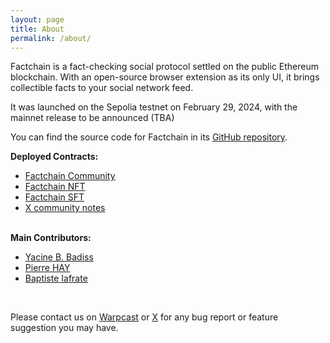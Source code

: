 ```yaml
---
layout: page
title: About
permalink: /about/
---
```


Factchain is a fact-checking social protocol settled on the public Ethereum blockchain. With an open-source browser extension as its only UI, it brings collectible facts to your social network feed.

It was launched on the Sepolia testnet on February 29, 2024, with the mainnet release to be announced (TBA)

You can find the source code for Factchain in its [GitHub repository](https://github.com/factchain/factchain-community).

**Deployed Contracts:**
<ul class='container' style='display list-item;'>
<li><a href="https://sepolia.etherscan.io/address/0x3b5946b3bd79c2B211E49c3149872f1d66223AE7">Factchain Community</a></li>
<li><a href="https://sepolia.etherscan.io/address/0x5818764B4272f4eCff170216abE99D36c0c41622">Factchain NFT</a></li>
<li><a href="https://sepolia.etherscan.io/address/0xF9408EB2C2219E28aEFB32035c49d491880650A2">Factchain SFT</a></li>
<li><a href="https://sepolia.etherscan.io/address/0xaC51f5E2664aa966c678Dc935E0d853d3495A48C">X community notes</a></li>
<br>
</ul>

**Main Contributors:**
<ul class='container' style='display list-item;'>
<li> <a href="https://twitter.com/YBadiss">Yacine B. Badiss</a></li>
<li> <a href="https://twitter.com/rektorship">Pierre HAY</a></li>
<li> <a href="https://twitter.com/copeverse">Baptiste Iafrate</a></li>
</ul>

<br>

Please contact us on [Warpcast](https://warpcast.com/factchain) or [X](https://twitter.com/factchaintech) for any bug report or feature suggestion you may have.

